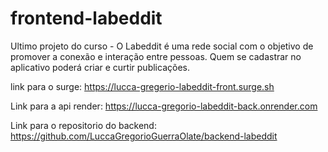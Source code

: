 # frontend-labeddit
Ultimo projeto do curso - O Labeddit é uma rede social com o objetivo de promover a conexão e interação entre pessoas. Quem se cadastrar no aplicativo poderá criar e curtir publicações. 


link para o surge: https://lucca-gregerio-labeddit-front.surge.sh

Link para a api render: https://lucca-gregorio-labeddit-back.onrender.com

Link para o repositorio do backend: https://github.com/LuccaGregorioGuerraOlate/backend-labeddit